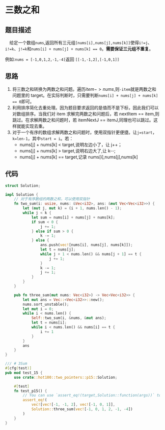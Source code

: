 # 三数之和

## 题目描述

&emsp;给定一个数组`nums`,返回所有三元组`[nums[i],nums[j],nums[k]]`使得`i!=j`、`i!=k`、`j!=k`和`nums[i] + nums[j] + nums[k] == 0`。**需要保证三元组不重复**。

例如:`nums = [-1,0,1,2,-1,-4]`返回 `[[-1,-1,2],[-1,0,1]]`

## 思路

1. 将三数之和转换为两数之和问题。遍历$item->nums$,则`-item`就是两数之和问题里的 target。在实际判断时，只需要判断`nums[i] + nums[j] + nums[k] == 0`即可。
2. 利用排序简化去重处理。因为题目要求返回的是值而不是下标，因此我们可以对数组排序。当我们对 item 求解完两数之和问题后，若 nextItem == item,则跳过。在求解两数之和问题时，若 itemNextJ == itemJ,同理也可以跳过。这样就能实现去重。
3. 对于一个有序的数组求解两数之和问题时，使用双指针更便捷。让`j=start`，`k=len-1`，其中`start = i`。若：
   - nums[j] + nums[k] < target,说明左边小了，让 j++；
   - nums[j] + nums[k] > target,说明右边大了,让 k--;
   - nums[j] + nums[k] == target,记录 nums[i],nums[j],nums[k]

## 代码

```rust
struct Solution;

impl Solution {
    // 对于有序数组的两数之和，可以使用双指针
    fn two_sum(i: usize, nums: &Vec<i32>, ans: &mut Vec<Vec<i32>>) {
        let (mut j, mut k) = (i + 1, nums.len() - 1);
        while j < k {
            let sum = nums[i] + nums[j] + nums[k];
            if sum < 0 {
                j += 1;
            } else if sum > 0 {
                k -= 1;
            } else {
                ans.push(vec![nums[i], nums[j], nums[k]]);
                let t = nums[j];
                while j + 1 < nums.len() && nums[j + 1] == t {
                    j += 1;
                }
                k -= 1;
                j += 1;
            }
        }
    }

    pub fn three_sum(mut nums: Vec<i32>) -> Vec<Vec<i32>> {
        let mut ans = Vec::<Vec<i32>>::new();
        nums.sort_unstable();
        let mut i = 0;
        while i < nums.len() {
            Self::two_sum(i, &nums, &mut ans);
            let t = nums[i];
            while i < nums.len() && nums[i] == t {
                i += 1
            }
        }
        ans
    }
}

/// # 3Sum
#[cfg(test)]
pub mod test_15 {
    use crate::hot100::two_pointers::p15::Solution;

    #[test]
    fn test_p15() {
        // You can use `assert_eq!(target,Solution::function(args))` to call the function
        assert_eq!(
            vec![vec![-1, -1, 2], vec![-1, 0, 1]],
            Solution::three_sum(vec![-1, 0, 1, 2, -1, -4])
        )
    }
}
```
